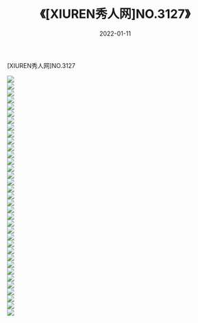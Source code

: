 ﻿---
layout: post
title:  《[XIUREN秀人网]NO.3127》
date:   2022-01-11
img: http://pic.660000.xyz/1:/秀人网/秀人网第04部分/[XIUREN秀人网]NO.3127/000.jpg
categories: [美女, 清纯, 唯美]
---

[XIUREN秀人网]NO.3127

 ![](http://pic.660000.xyz/1:/秀人网/秀人网第04部分/[XIUREN秀人网]NO.3127/001.jpg) <br>![](http://pic.660000.xyz/1:/秀人网/秀人网第04部分/[XIUREN秀人网]NO.3127/002.jpg) <br>![](http://pic.660000.xyz/1:/秀人网/秀人网第04部分/[XIUREN秀人网]NO.3127/003.jpg) <br>![](http://pic.660000.xyz/1:/秀人网/秀人网第04部分/[XIUREN秀人网]NO.3127/004.jpg) <br>![](http://pic.660000.xyz/1:/秀人网/秀人网第04部分/[XIUREN秀人网]NO.3127/005.jpg) <br>![](http://pic.660000.xyz/1:/秀人网/秀人网第04部分/[XIUREN秀人网]NO.3127/006.jpg) <br>![](http://pic.660000.xyz/1:/秀人网/秀人网第04部分/[XIUREN秀人网]NO.3127/007.jpg) <br>![](http://pic.660000.xyz/1:/秀人网/秀人网第04部分/[XIUREN秀人网]NO.3127/008.jpg) <br>![](http://pic.660000.xyz/1:/秀人网/秀人网第04部分/[XIUREN秀人网]NO.3127/009.jpg) <br>![](http://pic.660000.xyz/1:/秀人网/秀人网第04部分/[XIUREN秀人网]NO.3127/010.jpg) <br>![](http://pic.660000.xyz/1:/秀人网/秀人网第04部分/[XIUREN秀人网]NO.3127/011.jpg) <br>![](http://pic.660000.xyz/1:/秀人网/秀人网第04部分/[XIUREN秀人网]NO.3127/012.jpg) <br>![](http://pic.660000.xyz/1:/秀人网/秀人网第04部分/[XIUREN秀人网]NO.3127/013.jpg) <br>![](http://pic.660000.xyz/1:/秀人网/秀人网第04部分/[XIUREN秀人网]NO.3127/014.jpg) <br>![](http://pic.660000.xyz/1:/秀人网/秀人网第04部分/[XIUREN秀人网]NO.3127/015.jpg) <br>![](http://pic.660000.xyz/1:/秀人网/秀人网第04部分/[XIUREN秀人网]NO.3127/016.jpg) <br>![](http://pic.660000.xyz/1:/秀人网/秀人网第04部分/[XIUREN秀人网]NO.3127/017.jpg) <br>![](http://pic.660000.xyz/1:/秀人网/秀人网第04部分/[XIUREN秀人网]NO.3127/018.jpg) <br>![](http://pic.660000.xyz/1:/秀人网/秀人网第04部分/[XIUREN秀人网]NO.3127/019.jpg) <br>![](http://pic.660000.xyz/1:/秀人网/秀人网第04部分/[XIUREN秀人网]NO.3127/020.jpg) <br>![](http://pic.660000.xyz/1:/秀人网/秀人网第04部分/[XIUREN秀人网]NO.3127/021.jpg) <br>![](http://pic.660000.xyz/1:/秀人网/秀人网第04部分/[XIUREN秀人网]NO.3127/022.jpg) <br>![](http://pic.660000.xyz/1:/秀人网/秀人网第04部分/[XIUREN秀人网]NO.3127/023.jpg) <br>![](http://pic.660000.xyz/1:/秀人网/秀人网第04部分/[XIUREN秀人网]NO.3127/024.jpg) <br>![](http://pic.660000.xyz/1:/秀人网/秀人网第04部分/[XIUREN秀人网]NO.3127/025.jpg) <br>![](http://pic.660000.xyz/1:/秀人网/秀人网第04部分/[XIUREN秀人网]NO.3127/026.jpg) <br>![](http://pic.660000.xyz/1:/秀人网/秀人网第04部分/[XIUREN秀人网]NO.3127/027.jpg) <br>![](http://pic.660000.xyz/1:/秀人网/秀人网第04部分/[XIUREN秀人网]NO.3127/028.jpg) <br>![](http://pic.660000.xyz/1:/秀人网/秀人网第04部分/[XIUREN秀人网]NO.3127/029.jpg) <br>![](http://pic.660000.xyz/1:/秀人网/秀人网第04部分/[XIUREN秀人网]NO.3127/030.jpg) <br>![](http://pic.660000.xyz/1:/秀人网/秀人网第04部分/[XIUREN秀人网]NO.3127/031.jpg) <br>![](http://pic.660000.xyz/1:/秀人网/秀人网第04部分/[XIUREN秀人网]NO.3127/032.jpg) <br>![](http://pic.660000.xyz/1:/秀人网/秀人网第04部分/[XIUREN秀人网]NO.3127/033.jpg) <br>![](http://pic.660000.xyz/1:/秀人网/秀人网第04部分/[XIUREN秀人网]NO.3127/034.jpg) <br>![](http://pic.660000.xyz/1:/秀人网/秀人网第04部分/[XIUREN秀人网]NO.3127/035.jpg) <br>